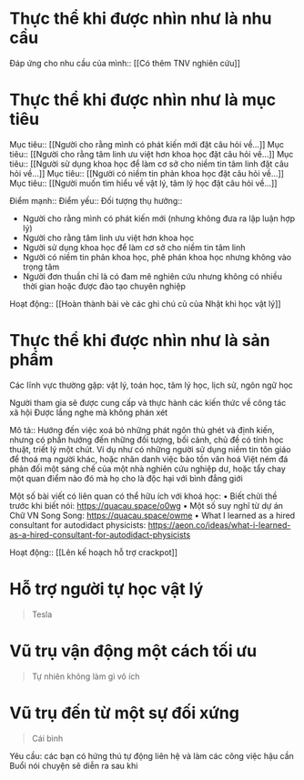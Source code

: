 # Thực thể khi được nhìn như là nhu cầu
Đáp ứng cho nhu cầu của mình:: [[Có thêm TNV nghiên cứu]]

# Thực thể khi được nhìn như là mục tiêu
Mục tiêu:: [[Người cho rằng mình có phát kiến mới đặt câu hỏi về...]]
Mục tiêu:: [[Người cho rằng tâm linh ưu việt hơn khoa học đặt câu hỏi về...]]
Mục tiêu:: [[Người sử dụng khoa học để làm cơ sở cho niềm tin tâm linh đặt câu hỏi về...]]
Mục tiêu:: [[Người có niềm tin phản khoa học đặt câu hỏi về...]]
Mục tiêu:: [[Người muốn tìm hiểu về vật lý, tâm lý học đặt câu hỏi về...]]

Điểm mạnh::
Điểm yếu::
Đối tượng thụ hưởng::
- Người cho rằng mình có phát kiến mới (nhưng không đưa ra lập luận hợp lý) 
- Người cho rằng tâm linh ưu việt hơn khoa học
- Người sử dụng khoa học để làm cơ sở cho niềm tin tâm linh
- Người có niềm tin phản khoa học, phê phán khoa học nhưng không vào trọng tâm
- Người đơn thuần chỉ là có đam mê nghiên cứu nhưng không có nhiều thời gian hoặc được đào tạo chuyên nghiệp

Hoạt động:: [[Hoàn thành bài vè các ghi chú cũ của Nhật khi học vật lý]]
# Thực thể khi được nhìn như là sản phẩm

Các lĩnh vực thường gặp: vật lý, toán học, tâm lý học, lịch sử, ngôn ngữ học

Người tham gia sẽ được cung cấp và thực hành các kiến thức về công tác xã hội
Được lắng nghe mà không phán xét

Mô tả:: Hướng đến việc xoá bỏ những phát ngôn thù ghét và định kiến, nhưng có phần hướng đến những đối tượng, bối cảnh, chủ đề có tính học thuật, triết lý một chút. Ví dụ như có những người sử dụng niềm tin tôn giáo để thoá mạ người khác, hoặc nhân danh việc bảo tồn văn hoá Việt ném đá phản đối một sáng chế của một nhà nghiên cứu nghiệp dư, hoặc tẩy chay một quan điểm nào đó mà họ cho là độc hại với bình đẳng giới

Một số bài viết có liên quan có thể hữu ích với khoá học:
• Biết chửi thề trước khi biết nói: https://quacau.space/o0wg
• Một số suy nghĩ từ dự án Chữ VN Song Song: https://quacau.space/owme
• What I learned as a hired consultant for autodidact physicists: https://aeon.co/ideas/what-i-learned-as-a-hired-consultant-for-autodidact-physicists

Hoạt động:: [[Lên kế hoạch hỗ trợ crackpot]]
# Hỗ trợ người tự học vật lý
>Tesla

# Vũ trụ vận động một cách tối ưu
> Tự nhiên không làm gì vô ích

# Vũ trụ đến từ một sự đối xứng
>Cái bình


Yêu cầu: các bạn có hứng thú tự động liên hệ và làm các công việc hậu cần
Buổi nói chuyện sẽ diễn ra sau khi 

